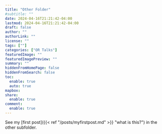 ```yaml
---
title: "Other Folder"
#subtitle: ""
date: 2024-04-16T21:21:42-04:00
lastmod: 2024-04-16T21:21:42-04:00
draft: false
author: ""
authorLink: ""
license: ""
tags: [""]
categories: ["OR Talks"]
featuredImage: ""
featuredImagePreview: ""
summary: ""
hiddenFromHomePage: false
hiddenFromSearch: false
toc:
  enable: true
  auto: true
mapbox:
share:
  enable: true
comment:
  enable: true
---
```


See my [first post]({{< ref "/posts/myfirstpost.md" >}} "what is this?") in the other subfolder.